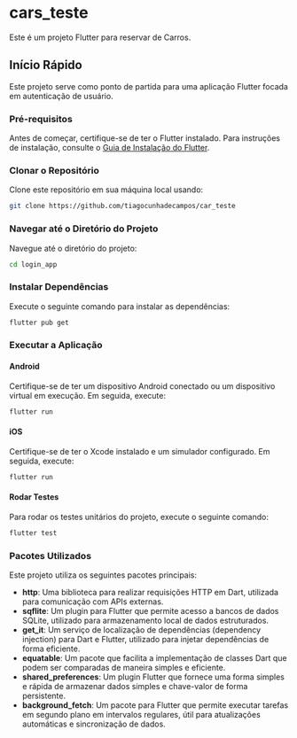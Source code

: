 <!-- @format -->

# cars_teste

Este é um projeto Flutter para reservar de Carros.

## Início Rápido

Este projeto serve como ponto de partida para uma aplicação Flutter focada em autenticação de usuário.

### Pré-requisitos

Antes de começar, certifique-se de ter o Flutter instalado. Para instruções de instalação, consulte o [Guia de Instalação do Flutter](https://flutter.dev/docs/get-started/install).

### Clonar o Repositório

Clone este repositório em sua máquina local usando:

```bash
git clone https://github.com/tiagocunhadecampos/car_teste
```

### Navegar até o Diretório do Projeto

Navegue até o diretório do projeto:

```bash
cd login_app
```

### Instalar Dependências

Execute o seguinte comando para instalar as dependências:

```bash
flutter pub get
```

### Executar a Aplicação

#### Android

Certifique-se de ter um dispositivo Android conectado ou um dispositivo virtual em execução. Em seguida, execute:

```bash
flutter run
```

#### iOS

Certifique-se de ter o Xcode instalado e um simulador configurado. Em seguida, execute:

```bash
flutter run
```

#### Rodar Testes

Para rodar os testes unitários do projeto, execute o seguinte comando:

```bash
flutter test
```

### Pacotes Utilizados

Este projeto utiliza os seguintes pacotes principais:

- **http**: Uma biblioteca para realizar requisições HTTP em Dart, utilizada para comunicação com APIs externas.
- **sqflite**: Um plugin para Flutter que permite acesso a bancos de dados SQLite, utilizado para armazenamento local de dados estruturados.
- **get_it**: Um serviço de localização de dependências (dependency injection) para Dart e Flutter, utilizado para injetar dependências de forma eficiente.
- **equatable**: Um pacote que facilita a implementação de classes Dart que podem ser comparadas de maneira simples e eficiente.
- **shared_preferences**: Um plugin Flutter que fornece uma forma simples e rápida de armazenar dados simples e chave-valor de forma persistente.
- **background_fetch**: Um pacote para Flutter que permite executar tarefas em segundo plano em intervalos regulares, útil para atualizações automáticas e sincronização de dados.



